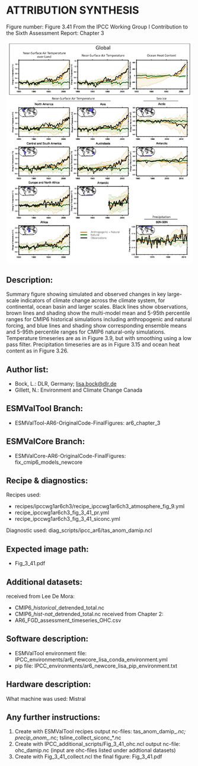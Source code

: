 
ATTRIBUTION SYNTHESIS
=====================

Figure number: Figure 3.41
From the IPCC Working Group I Contribution to the Sixth Assessment Report: Chapter 3

![Figure 3.41](../images/ar6_wg1_chap3_figure3_41_attribution_synthesis.png?raw=true)


Description:
------------
Summary figure showing simulated and observed changes in key large-scale 
indicators of climate change across the climate system, for continental, ocean 
basin and larger scales. Black lines show observations, brown lines and shading 
show the multi-model mean and 5-95th percentile ranges for CMIP6 historical 
simulations including anthropogenic and natural forcing, and blue lines and 
shading show corresponding ensemble means and 5-95th percentile ranges for CMIP6 
natural-only simulations. Temperature timeseries are as in Figure 3.9, but with 
smoothing using a low pass filter. Precipitation timeseries are as in Figure 
3.15 and ocean heat content as in Figure 3.26.


Author list:
------------
- Bock, L.: DLR, Germany; lisa.bock@dlr.de
- Gillett, N.: Environment and Climate Change Canada


ESMValTool Branch:
------------------
- ESMValTool-AR6-OriginalCode-FinalFigures: ar6_chapter_3


ESMValCore Branch:
------------------
- ESMValCore-AR6-OriginalCode-FinalFigures: fix_cmip6_models_newcore


Recipe & diagnostics:
---------------------
Recipes used: 
- recipes/ipccwg1ar6ch3/recipe_ipccwg1ar6ch3_atmosphere_fig_9.yml
- recipe_ipccwg1ar6ch3_fig_3_41_pr.yml
- recipe_ipccwg1ar6ch3_fig_3_41_siconc.yml

Diagnostic used: diag_scripts/ipcc_ar6/tas_anom_damip.ncl


Expected image path:
--------------------
- Fig_3_41.pdf


Additional datasets:
--------------------
received from Lee De Mora:
- CMIP6_*_historical_*_detrended_total.nc
- CMIP6_*_hist-nat_*_detrended_total.nc
received from Chapter 2:
- AR6_FGD_assessment_timeseries_OHC.csv


Software description:
---------------------
- ESMValTool environment file: IPCC_environments/ar6_newcore_lisa_conda_environment.yml
- pip file: IPCC_environments/ar6_newcore_lisa_pip_environment.txt


Hardware description:
---------------------
What machine was used:  Mistral


Any further instructions:
-------------------------

1. Create with ESMValTool recipes output nc-files: tas_anom_damip_*.nc; 
   precip_anom_*.nc; tsline_collect_siconc_*.nc
2. Create with IPCC_additional_scripts/Fig_3_41_ohc.ncl output nc-file: 
   ohc_damip.nc (input are ohc-files listed under addtional datasets) 
3. Create with Fig_3_41_collect.ncl the final figure: Fig_3_41.pdf

